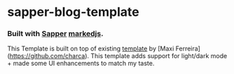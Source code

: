 # sapper-blog-template

### Built with [Sapper](https://sapper.svelte.dev) [markedjs](https://marked.js.org).

This Template is built on top of existing [template](https://github.com/Charca/sapper-blog-template) by [Maxi Ferreira] (https://github.com/charca). This template adds support for light/dark mode + made some UI enhancements to match my taste.
